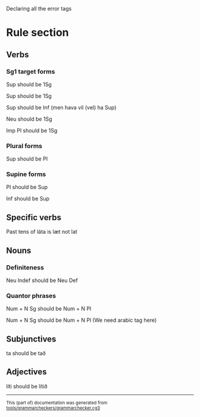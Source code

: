 

Declaring all the error tags

# Rule section

## Verbs

### Sg1 target forms

Sup should be 1Sg

Sup  should be 1Sg

Sup  should be Inf (men hava vil (vel) ha Sup)

Neu should be 1Sg

Imp Pl should be 1Sg

### Plural forms
Sup should be Pl

### Supine forms
Pl should be Sup

Inf should be Sup

## Specific verbs

Past tens of láta is læt not lat

## Nouns

### Definiteness

Neu Indef should be Neu Def

### Quantor phrases

Num + N Sg should be Num + N Pl

Num + N Sg should be Num + N Pl (We need arabic tag here)

## Subjunctives

ta should be tað

## Adjectives

líti should be lítið

* * *
<small>This (part of) documentation was generated from [tools/grammarcheckers/grammarchecker.cg3](https://github.com/giellalt/lang-fao/blob/main/tools/grammarcheckers/grammarchecker.cg3)</small>